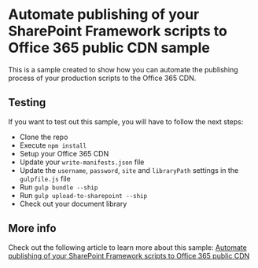 # Automate publishing of your SharePoint Framework scripts to Office 365 public CDN sample

This is a sample created to show how you can automate the publishing process of your production scripts to the Office 365 CDN.

## Testing

If you want to test out this sample, you will have to follow the next steps:

- Clone the repo
- Execute `npm install`
- Setup your Office 365 CDN
- Update your `write-manifests.json` file
- Update the `username`, `password`, `site` and `libraryPath` settings in the `gulpfile.js` file
- Run `gulp bundle --ship`
- Run `gulp upload-to-sharepoint --ship`
- Check out your document library

## More info

Check out the following article to learn more about this sample: [Automate publishing of your SharePoint Framework scripts to Office 365 public CDN](https://www.eliostruyf.com/)